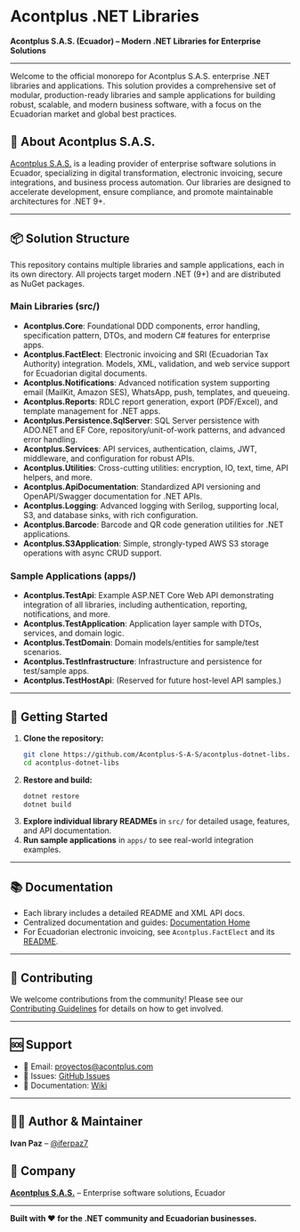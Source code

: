 # Acontplus .NET Libraries

**Acontplus S.A.S. (Ecuador) – Modern .NET Libraries for Enterprise Solutions**

---

Welcome to the official monorepo for Acontplus S.A.S. enterprise .NET libraries and applications. This solution provides a comprehensive set of modular, production-ready libraries and sample applications for building robust, scalable, and modern business software, with a focus on the Ecuadorian market and global best practices.

## 🏢 About Acontplus S.A.S.

[Acontplus S.A.S.](https://acontplus.com.ec) is a leading provider of enterprise software solutions in Ecuador, specializing in digital transformation, electronic invoicing, secure integrations, and business process automation. Our libraries are designed to accelerate development, ensure compliance, and promote maintainable architectures for .NET 9+.

---

## 📦 Solution Structure

This repository contains multiple libraries and sample applications, each in its own directory. All projects target modern .NET (9+) and are distributed as NuGet packages.

### Main Libraries (src/)

- **Acontplus.Core**: Foundational DDD components, error handling, specification pattern, DTOs, and modern C# features for enterprise apps.
- **Acontplus.FactElect**: Electronic invoicing and SRI (Ecuadorian Tax Authority) integration. Models, XML, validation, and web service support for Ecuadorian digital documents.
- **Acontplus.Notifications**: Advanced notification system supporting email (MailKit, Amazon SES), WhatsApp, push, templates, and queueing.
- **Acontplus.Reports**: RDLC report generation, export (PDF/Excel), and template management for .NET apps.
- **Acontplus.Persistence.SqlServer**: SQL Server persistence with ADO.NET and EF Core, repository/unit-of-work patterns, and advanced error handling.
- **Acontplus.Services**: API services, authentication, claims, JWT, middleware, and configuration for robust APIs.
- **Acontplus.Utilities**: Cross-cutting utilities: encryption, IO, text, time, API helpers, and more.
- **Acontplus.ApiDocumentation**: Standardized API versioning and OpenAPI/Swagger documentation for .NET APIs.
- **Acontplus.Logging**: Advanced logging with Serilog, supporting local, S3, and database sinks, with rich configuration.
- **Acontplus.Barcode**: Barcode and QR code generation utilities for .NET applications.
- **Acontplus.S3Application**: Simple, strongly-typed AWS S3 storage operations with async CRUD support.

### Sample Applications (apps/)

- **Acontplus.TestApi**: Example ASP.NET Core Web API demonstrating integration of all libraries, including authentication, reporting, notifications, and more.
- **Acontplus.TestApplication**: Application layer sample with DTOs, services, and domain logic.
- **Acontplus.TestDomain**: Domain models/entities for sample/test scenarios.
- **Acontplus.TestInfrastructure**: Infrastructure and persistence for test/sample apps.
- **Acontplus.TestHostApi**: (Reserved for future host-level API samples.)

---

## 🚀 Getting Started

1. **Clone the repository:**
   ```bash
   git clone https://github.com/Acontplus-S-A-S/acontplus-dotnet-libs.git
   cd acontplus-dotnet-libs
   ```
2. **Restore and build:**
   ```bash
   dotnet restore
   dotnet build
   ```
3. **Explore individual library READMEs** in `src/` for detailed usage, features, and API documentation.
4. **Run sample applications** in `apps/` to see real-world integration examples.

---

## 📚 Documentation

- Each library includes a detailed README and XML API docs.
- Centralized documentation and guides: [Documentation Home](docs/wiki/Home.md)
- For Ecuadorian electronic invoicing, see `Acontplus.FactElect` and its [README](src/Acontplus.FactElect/README.md).

---

## 🤝 Contributing

We welcome contributions from the community! Please see our [Contributing Guidelines](CONTRIBUTING.md) for details on how to get involved.

---

## 🆘 Support

- 📧 Email: proyectos@acontplus.com
- 🐛 Issues: [GitHub Issues](https://github.com/Acontplus-S-A-S/acontplus-dotnet-libs/issues)
- 📖 Documentation: [Wiki](https://github.com/Acontplus-S-A-S/acontplus-dotnet-libs/wiki)

---

## 👨‍💻 Author & Maintainer

**Ivan Paz** – [@iferpaz7](https://linktr.ee/iferpaz7)

## 🏢 Company

**[Acontplus S.A.S.](https://acontplus.com.ec)** – Enterprise software solutions, Ecuador

---

**Built with ❤️ for the .NET community and Ecuadorian businesses.**
